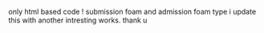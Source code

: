 only html based code !
submission foam and admission foam type i update this with another intresting works. thank u

